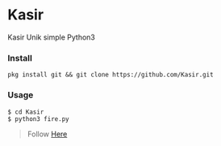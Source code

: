 # Kasir
Kasir Unik simple Python3

### Install

```
pkg install git && git clone https://github.com/Kasir.git
```

### Usage

```
$ cd Kasir
$ python3 fire.py
```

> Follow [Here](https://github.com/salma.maulidia.27)
